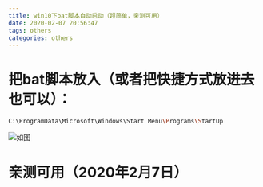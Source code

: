 ```yaml
---
title: win10下bat脚本自动启动（超简单，亲测可用）
date: 2020-02-07 20:56:47
tags: others
categories: others
---
```

# 把bat脚本放入（或者把快捷方式放进去也可以）：
``` bash
C:\ProgramData\Microsoft\Windows\Start Menu\Programs\StartUp
```
![如图](a.png)
# 亲测可用（2020年2月7日）